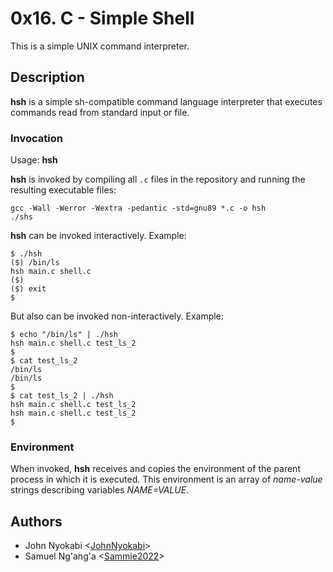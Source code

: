 # 0x16. C - Simple Shell

This is a simple UNIX command interpreter.

## Description

**hsh** is a simple sh-compatible command language interpreter that executes commands read from standard input or file.

### Invocation

Usage: **hsh**

**hsh** is invoked by compiling all `.c` files in the repository and running the resulting executable files:

```
gcc -Wall -Werror -Wextra -pedantic -std=gnu89 *.c -o hsh
./shs
```

**hsh** can be invoked interactively.
Example:

```
$ ./hsh
($) /bin/ls
hsh main.c shell.c
($)
($) exit
$
```
But also can be invoked non-interactively.
Example:

```
$ echo "/bin/ls" | ./hsh
hsh main.c shell.c test_ls_2
$
$ cat test_ls_2
/bin/ls
/bin/ls
$
$ cat test_ls_2 | ./hsh
hsh main.c shell.c test_ls_2
hsh main.c shell.c test_ls_2
$
```
### Environment

When invoked, **hsh** receives and copies the environment of the parent process in which it is executed. This environment is an array of *name-value* strings describing variables *NAME=VALUE*.

## Authors

* John Nyokabi <[JohnNyokabi](https://github.com/JohnNyokabi)>
* Samuel Ng'ang'a <[Sammie2022](https://github.com/Sammie2022)>
